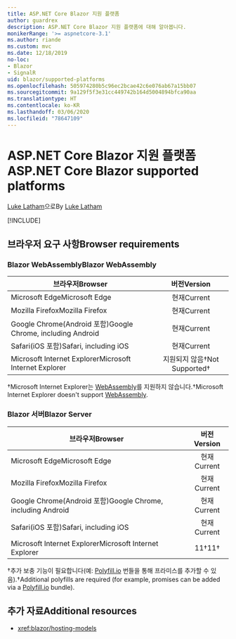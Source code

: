 ```yaml
---
title: ASP.NET Core Blazor 지원 플랫폼
author: guardrex
description: ASP.NET Core Blazor 지원 플랫폼에 대해 알아봅니다.
monikerRange: '>= aspnetcore-3.1'
ms.author: riande
ms.custom: mvc
ms.date: 12/18/2019
no-loc:
- Blazor
- SignalR
uid: blazor/supported-platforms
ms.openlocfilehash: 505974280b5c96ec2bcae42c6e076ab67a15bb07
ms.sourcegitcommit: 9a129f5f3e31cc449742b164d5004894bfca90aa
ms.translationtype: HT
ms.contentlocale: ko-KR
ms.lasthandoff: 03/06/2020
ms.locfileid: "78647109"
---
```

# <a name="aspnet-core-blazor-supported-platforms"></a><span data-ttu-id="0ce1d-103">ASP.NET Core Blazor 지원 플랫폼</span><span class="sxs-lookup"><span data-stu-id="0ce1d-103">ASP.NET Core Blazor supported platforms</span></span>

<span data-ttu-id="0ce1d-104">[Luke Latham](https://github.com/guardrex)으로</span><span class="sxs-lookup"><span data-stu-id="0ce1d-104">By [Luke Latham](https://github.com/guardrex)</span></span>

[!INCLUDE[](~/includes/blazorwasm-preview-notice.md)]

## <a name="browser-requirements"></a><span data-ttu-id="0ce1d-105">브라우저 요구 사항</span><span class="sxs-lookup"><span data-stu-id="0ce1d-105">Browser requirements</span></span>

### <a name="blazor-webassembly"></a><span data-ttu-id="0ce1d-106">Blazor WebAssembly</span><span class="sxs-lookup"><span data-stu-id="0ce1d-106">Blazor WebAssembly</span></span>

| <span data-ttu-id="0ce1d-107">브라우저</span><span class="sxs-lookup"><span data-stu-id="0ce1d-107">Browser</span></span>                          | <span data-ttu-id="0ce1d-108">버전</span><span class="sxs-lookup"><span data-stu-id="0ce1d-108">Version</span></span>               |
| -------------------------------- | :-------------------: |
| <span data-ttu-id="0ce1d-109">Microsoft Edge</span><span class="sxs-lookup"><span data-stu-id="0ce1d-109">Microsoft Edge</span></span>                   | <span data-ttu-id="0ce1d-110">현재</span><span class="sxs-lookup"><span data-stu-id="0ce1d-110">Current</span></span>               |
| <span data-ttu-id="0ce1d-111">Mozilla Firefox</span><span class="sxs-lookup"><span data-stu-id="0ce1d-111">Mozilla Firefox</span></span>                  | <span data-ttu-id="0ce1d-112">현재</span><span class="sxs-lookup"><span data-stu-id="0ce1d-112">Current</span></span>               |
| <span data-ttu-id="0ce1d-113">Google Chrome(Android 포함)</span><span class="sxs-lookup"><span data-stu-id="0ce1d-113">Google Chrome, including Android</span></span> | <span data-ttu-id="0ce1d-114">현재</span><span class="sxs-lookup"><span data-stu-id="0ce1d-114">Current</span></span>               |
| <span data-ttu-id="0ce1d-115">Safari(iOS 포함)</span><span class="sxs-lookup"><span data-stu-id="0ce1d-115">Safari, including iOS</span></span>            | <span data-ttu-id="0ce1d-116">현재</span><span class="sxs-lookup"><span data-stu-id="0ce1d-116">Current</span></span>               |
| <span data-ttu-id="0ce1d-117">Microsoft Internet Explorer</span><span class="sxs-lookup"><span data-stu-id="0ce1d-117">Microsoft Internet Explorer</span></span>      | <span data-ttu-id="0ce1d-118">지원되지 않음&dagger;</span><span class="sxs-lookup"><span data-stu-id="0ce1d-118">Not Supported&dagger;</span></span> |

<span data-ttu-id="0ce1d-119">&dagger;Microsoft Internet Explorer는 [WebAssembly](https://webassembly.org)를 지원하지 않습니다.</span><span class="sxs-lookup"><span data-stu-id="0ce1d-119">&dagger;Microsoft Internet Explorer doesn't support [WebAssembly](https://webassembly.org).</span></span>

### <a name="blazor-server"></a><span data-ttu-id="0ce1d-120">Blazor 서버</span><span class="sxs-lookup"><span data-stu-id="0ce1d-120">Blazor Server</span></span>

| <span data-ttu-id="0ce1d-121">브라우저</span><span class="sxs-lookup"><span data-stu-id="0ce1d-121">Browser</span></span>                          | <span data-ttu-id="0ce1d-122">버전</span><span class="sxs-lookup"><span data-stu-id="0ce1d-122">Version</span></span>    |
| -------------------------------- | :--------: |
| <span data-ttu-id="0ce1d-123">Microsoft Edge</span><span class="sxs-lookup"><span data-stu-id="0ce1d-123">Microsoft Edge</span></span>                   | <span data-ttu-id="0ce1d-124">현재</span><span class="sxs-lookup"><span data-stu-id="0ce1d-124">Current</span></span>    |
| <span data-ttu-id="0ce1d-125">Mozilla Firefox</span><span class="sxs-lookup"><span data-stu-id="0ce1d-125">Mozilla Firefox</span></span>                  | <span data-ttu-id="0ce1d-126">현재</span><span class="sxs-lookup"><span data-stu-id="0ce1d-126">Current</span></span>    |
| <span data-ttu-id="0ce1d-127">Google Chrome(Android 포함)</span><span class="sxs-lookup"><span data-stu-id="0ce1d-127">Google Chrome, including Android</span></span> | <span data-ttu-id="0ce1d-128">현재</span><span class="sxs-lookup"><span data-stu-id="0ce1d-128">Current</span></span>    |
| <span data-ttu-id="0ce1d-129">Safari(iOS 포함)</span><span class="sxs-lookup"><span data-stu-id="0ce1d-129">Safari, including iOS</span></span>            | <span data-ttu-id="0ce1d-130">현재</span><span class="sxs-lookup"><span data-stu-id="0ce1d-130">Current</span></span>    |
| <span data-ttu-id="0ce1d-131">Microsoft Internet Explorer</span><span class="sxs-lookup"><span data-stu-id="0ce1d-131">Microsoft Internet Explorer</span></span>      | <span data-ttu-id="0ce1d-132">11&dagger;</span><span class="sxs-lookup"><span data-stu-id="0ce1d-132">11&dagger;</span></span> |

<span data-ttu-id="0ce1d-133">&dagger;추가 보충 기능이 필요합니다(예: [Polyfill.io](https://polyfill.io/v3/) 번들을 통해 프라미스를 추가할 수 있음).</span><span class="sxs-lookup"><span data-stu-id="0ce1d-133">&dagger;Additional polyfills are required (for example, promises can be added via a [Polyfill.io](https://polyfill.io/v3/) bundle).</span></span>

## <a name="additional-resources"></a><span data-ttu-id="0ce1d-134">추가 자료</span><span class="sxs-lookup"><span data-stu-id="0ce1d-134">Additional resources</span></span>

* <xref:blazor/hosting-models>
